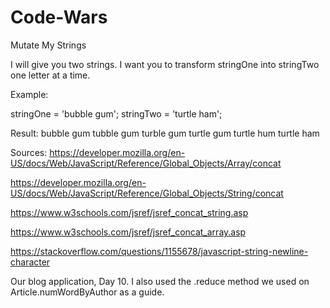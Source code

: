 # Code-Wars
Mutate My Strings

I will give you two strings. I want you to transform stringOne into stringTwo one letter at a time.

Example:

stringOne = 'bubble gum';
stringTwo = 'turtle ham';

Result:
bubble gum
tubble gum
turble gum
turtle gum
turtle hum
turtle ham

Sources:
https://developer.mozilla.org/en-US/docs/Web/JavaScript/Reference/Global_Objects/Array/concat


https://developer.mozilla.org/en-US/docs/Web/JavaScript/Reference/Global_Objects/String/concat

https://www.w3schools.com/jsref/jsref_concat_string.asp

https://www.w3schools.com/jsref/jsref_concat_array.asp

https://stackoverflow.com/questions/1155678/javascript-string-newline-character

Our blog application, Day 10.  I also used the .reduce method we used on Article.numWordByAuthor as a guide.
